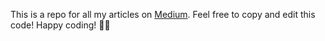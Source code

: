 This is a repo for all my articles on [Medium](https://www.linkedin.com/in/ericdennis7/). Feel free to copy and edit this code! Happy coding! 👋🏻
